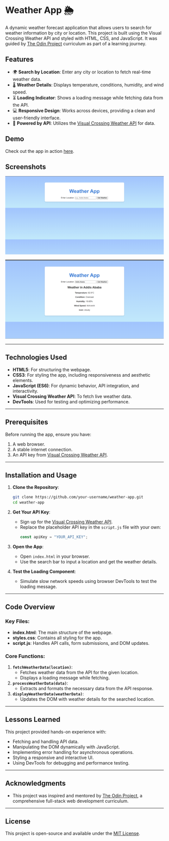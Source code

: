 # Weather App 🌦️

A dynamic weather forecast application that allows users to search for weather information by city or location. This project is built using the Visual Crossing Weather API and styled with HTML, CSS, and JavaScript. It was guided by [The Odin Project](https://www.theodinproject.com/) curriculum as part of a learning journey.

## Features

- 🌍 **Search by Location**: Enter any city or location to fetch real-time weather data.
- 🌡️ **Weather Details**: Displays temperature, conditions, humidity, and wind speed.
- ⏳ **Loading Indicator**: Shows a loading message while fetching data from the API.
- 💻 **Responsive Design**: Works across devices, providing a clean and user-friendly interface.
- 🔗 **Powered by API**: Utilizes the [Visual Crossing Weather API](https://www.visualcrossing.com/weather-api) for data.

## Demo

Check out the app in action [here](https://adnan7389.github.io/Weather_App/).

## Screenshots

![Weather App Screenshot](screenshots/weatherAppscreenshot1.png)

![Weather App Example Screenshot](screenshots/weatherAppscreenshot.png)

---

## Technologies Used

- **HTML5**: For structuring the webpage.
- **CSS3**: For styling the app, including responsiveness and aesthetic elements.
- **JavaScript (ES6)**: For dynamic behavior, API integration, and interactivity.
- **Visual Crossing Weather API**: To fetch live weather data.
- **DevTools**: Used for testing and optimizing performance.

---

## Prerequisites

Before running the app, ensure you have:

1. A web browser.
2. A stable internet connection.
3. An API key from [Visual Crossing Weather API](https://www.visualcrossing.com/weather-api).

---

## Installation and Usage

1. **Clone the Repository**:

   ```bash
   git clone https://github.com/your-username/weather-app.git
   cd weather-app
   ```

2. **Get Your API Key**:

   - Sign up for the [Visual Crossing Weather API](https://www.visualcrossing.com/weather-api).
   - Replace the placeholder API key in the `script.js` file with your own:
     ```javascript
     const apiKey = "YOUR_API_KEY";
     ```

3. **Open the App**:

   - Open `index.html` in your browser.
   - Use the search bar to input a location and get the weather details.

4. **Test the Loading Component**:
   - Simulate slow network speeds using browser DevTools to test the loading message.

---

## Code Overview

### Key Files:

- **index.html**: The main structure of the webpage.
- **styles.css**: Contains all styling for the app.
- **script.js**: Handles API calls, form submissions, and DOM updates.

### Core Functions:

1. **`fetchWeatherData(location)`**:
   - Fetches weather data from the API for the given location.
   - Displays a loading message while fetching.
2. **`processWeatherData(data)`**:
   - Extracts and formats the necessary data from the API response.
3. **`displayWeatherData(weatherData)`**:
   - Updates the DOM with weather details for the searched location.

---

## Lessons Learned

This project provided hands-on experience with:

- Fetching and handling API data.
- Manipulating the DOM dynamically with JavaScript.
- Implementing error handling for asynchronous operations.
- Styling a responsive and interactive UI.
- Using DevTools for debugging and performance testing.

---

## Acknowledgments

- This project was inspired and mentored by [The Odin Project](https://www.theodinproject.com/), a comprehensive full-stack web development curriculum.

---

## License

This project is open-source and available under the [MIT License](LICENSE).

